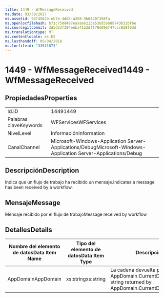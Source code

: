 ```yaml
---
title: 1449 - WfMessageReceived
ms.date: 03/30/2017
ms.assetid: 93f4562b-eb7e-4dd5-a208-9b6420f198fa
ms.openlocfilehash: b71c750d497eaa9a6213a538d59689743b31bf6e
ms.sourcegitcommit: 3d5d33f384eeba41b2dff79d096f47ccc8d8f03d
ms.translationtype: MT
ms.contentlocale: es-ES
ms.lasthandoff: 05/04/2018
ms.locfileid: "33511873"
---
```

# <a name="1449---wfmessagereceived"></a><span data-ttu-id="264e3-102">1449 - WfMessageReceived</span><span class="sxs-lookup"><span data-stu-id="264e3-102">1449 - WfMessageReceived</span></span>
## <a name="properties"></a><span data-ttu-id="264e3-103">Propiedades</span><span class="sxs-lookup"><span data-stu-id="264e3-103">Properties</span></span>  
  
|||  
|-|-|  
|<span data-ttu-id="264e3-104">Id.</span><span class="sxs-lookup"><span data-stu-id="264e3-104">ID</span></span>|<span data-ttu-id="264e3-105">1449</span><span class="sxs-lookup"><span data-stu-id="264e3-105">1449</span></span>|  
|<span data-ttu-id="264e3-106">Palabras clave</span><span class="sxs-lookup"><span data-stu-id="264e3-106">Keywords</span></span>|<span data-ttu-id="264e3-107">WFServices</span><span class="sxs-lookup"><span data-stu-id="264e3-107">WFServices</span></span>|  
|<span data-ttu-id="264e3-108">Nivel</span><span class="sxs-lookup"><span data-stu-id="264e3-108">Level</span></span>|<span data-ttu-id="264e3-109">Información</span><span class="sxs-lookup"><span data-stu-id="264e3-109">Information</span></span>|  
|<span data-ttu-id="264e3-110">Canal</span><span class="sxs-lookup"><span data-stu-id="264e3-110">Channel</span></span>|<span data-ttu-id="264e3-111">Microsoft-Windows-Application Server-Applications/Debug</span><span class="sxs-lookup"><span data-stu-id="264e3-111">Microsoft-Windows-Application Server-Applications/Debug</span></span>|  
  
## <a name="description"></a><span data-ttu-id="264e3-112">Descripción</span><span class="sxs-lookup"><span data-stu-id="264e3-112">Description</span></span>  
 <span data-ttu-id="264e3-113">Indica que un flujo de trabajo ha recibido un mensaje.</span><span class="sxs-lookup"><span data-stu-id="264e3-113">Indicates a message has been received by a workflow.</span></span>  
  
## <a name="message"></a><span data-ttu-id="264e3-114">Mensaje</span><span class="sxs-lookup"><span data-stu-id="264e3-114">Message</span></span>  
 <span data-ttu-id="264e3-115">Mensaje recibido por el flujo de trabajo</span><span class="sxs-lookup"><span data-stu-id="264e3-115">Message received by workflow</span></span>  
  
## <a name="details"></a><span data-ttu-id="264e3-116">Detalles</span><span class="sxs-lookup"><span data-stu-id="264e3-116">Details</span></span>  
  
|<span data-ttu-id="264e3-117">Nombre del elemento de datos</span><span class="sxs-lookup"><span data-stu-id="264e3-117">Data Item Name</span></span>|<span data-ttu-id="264e3-118">Tipo del elemento de datos</span><span class="sxs-lookup"><span data-stu-id="264e3-118">Data Item Type</span></span>|<span data-ttu-id="264e3-119">Descripción</span><span class="sxs-lookup"><span data-stu-id="264e3-119">Description</span></span>|  
|--------------------|--------------------|-----------------|  
|<span data-ttu-id="264e3-120">AppDomain</span><span class="sxs-lookup"><span data-stu-id="264e3-120">AppDomain</span></span>|<span data-ttu-id="264e3-121">xs:string</span><span class="sxs-lookup"><span data-stu-id="264e3-121">xs:string</span></span>|<span data-ttu-id="264e3-122">La cadena devuelta por AppDomain.CurrentDomain.FriendlyName.</span><span class="sxs-lookup"><span data-stu-id="264e3-122">The string returned by AppDomain.CurrentDomain.FriendlyName.</span></span>|
